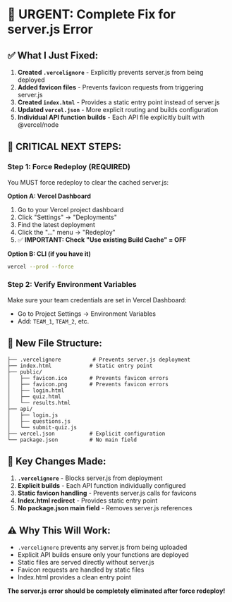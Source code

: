 # 🚨 URGENT: Complete Fix for server.js Error

## ✅ **What I Just Fixed:**

1. **Created `.vercelignore`** - Explicitly prevents server.js from being deployed
2. **Added favicon files** - Prevents favicon requests from triggering server.js
3. **Created `index.html`** - Provides a static entry point instead of server.js
4. **Updated `vercel.json`** - More explicit routing and builds configuration
5. **Individual API function builds** - Each API file explicitly built with @vercel/node

## 🚀 **CRITICAL NEXT STEPS:**

### **Step 1: Force Redeploy (REQUIRED)**
You MUST force redeploy to clear the cached server.js:

**Option A: Vercel Dashboard**
1. Go to your Vercel project dashboard
2. Click "Settings" → "Deployments"
3. Find the latest deployment
4. Click the "..." menu → "Redeploy"
5. ✅ **IMPORTANT: Check "Use existing Build Cache" = OFF**

**Option B: CLI (if you have it)**
```bash
vercel --prod --force
```

### **Step 2: Verify Environment Variables**
Make sure your team credentials are set in Vercel Dashboard:
- Go to Project Settings → Environment Variables
- Add: `TEAM_1`, `TEAM_2`, etc.

## 📁 **New File Structure:**
```
├── .vercelignore          # Prevents server.js deployment
├── index.html            # Static entry point
├── public/
│   ├── favicon.ico       # Prevents favicon errors
│   ├── favicon.png       # Prevents favicon errors
│   ├── login.html
│   ├── quiz.html
│   └── results.html
├── api/
│   ├── login.js
│   ├── questions.js
│   └── submit-quiz.js
├── vercel.json           # Explicit configuration
└── package.json          # No main field
```

## 🔧 **Key Changes Made:**

1. **`.vercelignore`** - Blocks server.js from deployment
2. **Explicit builds** - Each API function individually configured
3. **Static favicon handling** - Prevents server.js calls for favicons
4. **Index.html redirect** - Provides static entry point
5. **No package.json main field** - Removes server.js references

## ⚠️ **Why This Will Work:**

- `.vercelignore` prevents any server.js from being uploaded
- Explicit API builds ensure only your functions are deployed
- Static files are served directly without server.js
- Favicon requests are handled by static files
- Index.html provides a clean entry point

**The server.js error should be completely eliminated after force redeploy!**
